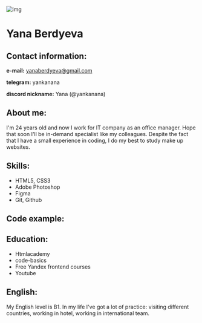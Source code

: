 ![img](http://sun9-74.userapi.com/s/v1/ig2/zldXkLLrJBcrsC_uLTIE-x4FpQRxltgZlYJ-4ghzDbOSTmUotICMaGBRTiBmuWKELfhmM8EgziI2Ahjxd2o8ED4N.jpg?size=400x400&quality=96&crop=2,445,1212,1213&ava=1)

# Yana Berdyeva

## Contact information:
**e-mail:** yanaberdyeva@gmail.com

**telegram:** yankanana

**discord nickname:** Yana (@yankanana)

## About me:

I'm 24 years old and now I work for IT company as an office manager. Hope that soon I'll be in-demand specialist like my colleagues. Despite the fact that I have a small experience in coding, I do my best to study make up websites.

## Skills:

- HTML5, CSS3
- Adobe Photoshop
- Figma
- Git, Github

## Code example:

## Education:
- Htmlacademy
- code-basics
- Free Yandex frontend courses
- Youtube 

## English:

My English level is B1. 
In my life I've got a lot of practice: visiting different countries, working in hotel, working in international team.
